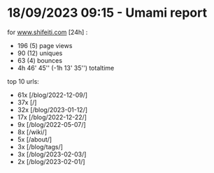 # 18/09/2023 09:15 - Umami report
for www.shifeiti.com [24h] :

 - 196 (5) page views
 - 90 (12) uniques
 - 63 (4) bounces
 - 4h 46' 45'' (-1h 13' 35'') totaltime


top 10 urls:
 - 61x [/blog/2022-12-09/]
 - 37x [/]
 - 32x [/blog/2023-01-12/]
 - 17x [/blog/2022-12-22/]
 - 9x [/blog/2022-05-07/]
 - 8x [/wiki/]
 - 5x [/about/]
 - 3x [/blog/tags/]
 - 3x [/blog/2023-02-03/]
 - 2x [/blog/2023-02-01/]



